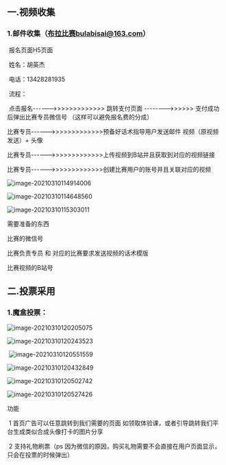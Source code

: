 ## 一.视频收集

### 1.邮件收集（布拉比赛bulabisai@163.com）

​    报名页面H5页面 

​    姓名：胡英杰

​    电话：13428281935

​    流程：

​    点击报名------>>>>>>>>>>>>> 跳转支付页面 -------->>>>>>  支付成功后弹出比赛专员微信号 （这样可以避免报名费的分成）

​    比赛专员------>>>>>>>>>>>>>预备好话术指导用户发送邮件  视频（原视频发送）+  头像

​    比赛专员------>>>>>>>>>>>>>上传视频到B站并且获取到对应的视频链接

​    比赛专员------>>>>>>>>>>>>>创建比赛用户的账号并且关联对应的视频

 

![image-20210310114914006](https://bulaoss.oss-cn-qingdao.aliyuncs.com/prod/PicGo/image-20210310114914006.png)

   ![image-20210310114648560](https://bulaoss.oss-cn-qingdao.aliyuncs.com/prod/PicGo/image-20210310114648560.png)



![image-20210310115303011](https://bulaoss.oss-cn-qingdao.aliyuncs.com/prod/PicGo/image-20210310115303011.png)    



 需要准备的东西

  比赛的微信号

  比赛负责专员 和 对应的比赛要求发送视频的话术模版

  比赛视频的B站号



  

 





## 二.投票采用

### 1.魔盒投票：

![image-20210310120205075](https://bulaoss.oss-cn-qingdao.aliyuncs.com/prod/PicGo/image-20210310120205075.png)

![image-20210310120243523](https://bulaoss.oss-cn-qingdao.aliyuncs.com/prod/PicGo/image-20210310120243523.png)

​                                                                ![image-20210310120551559](https://bulaoss.oss-cn-qingdao.aliyuncs.com/prod/PicGo/image-20210310120551559.png)



![image-20210310120432849](https://bulaoss.oss-cn-qingdao.aliyuncs.com/prod/PicGo/image-20210310120432849.png)



![image-20210310120502742](https://bulaoss.oss-cn-qingdao.aliyuncs.com/prod/PicGo/image-20210310120502742.png)

![image-20210310120527426](https://bulaoss.oss-cn-qingdao.aliyuncs.com/prod/PicGo/image-20210310120527426.png)

功能

​        1 首页广告可以任意跳转到我们需要的页面 如领取体验课，或者引导跳转我们平台生成类似合成头像打卡的图片分享

​        2 支持礼物刷票（ps 因为微信的原因，购买礼物需要不会直接在用户页面显示，只会在投票的时候弹出）



